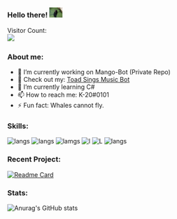 ### Hello there! <img src="https://raw.githubusercontent.com/K-209/K-209/main/resources/tenor.gif" width="30px">
<p align="left"> 
    Visitor Count:<br>
  <img src="https://profile-counter.glitch.me/K-209/count.svg" />
</p>

### About me:
- 🔭 I’m currently working on Mango-Bot (Private Repo)
- 👀 Check out my: [Toad Sings Music Bot](https://github.com/K-209/Toad-Sings-Discord-Bot)
- 🌱 I’m currently learning C#
- 📫 How to reach me: K-20#0101
- ⚡ Fun fact: Whales cannot fly.

### Skills:
![langs](https://img.shields.io/badge/Python-FFD43B?style=for-the-badge&logo=python&logoColor=darkgreen)
![langs](https://img.shields.io/badge/CSS3-1572B6?style=for-the-badge&logo=css3&logoColor=white)
![lamgs](https://img.shields.io/badge/JavaScript-F7DF1E?style=for-the-badge&logo=javascript&logoColor=black)
![l](https://img.shields.io/badge/HTML5-E34F26?style=for-the-badge&logo=html5&logoColor=white)
![L](https://img.shields.io/badge/Node.js-43853D?style=for-the-badge&logo=node-dot-js&logoColor=white)
![langs](https://img.shields.io/badge/CSharp-FFD43B?style=for-the-badge&logo=csharp&logoColor=blue)

### Recent Project:
[![Readme Card](https://github-readme-stats.vercel.app/api/pin/?username=K-209&repo=Toad-Sings-Discord-Bot&theme=nightowl)](https://github.com/K-209/Toad-Sings-Discord-Bot) 

### Stats:
![Anurag's GitHub stats](https://github-readme-stats.vercel.app/api?username=K-209&show_icons=true&theme=nightowl)


